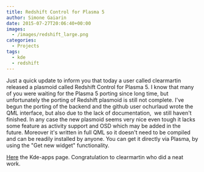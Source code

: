 ```yaml
---
title: Redshift Control for Plasma 5
author: Simone Gaiarin
date: 2015-07-27T20:06:40+00:00
images:
  - /images/redshift_large.png
categories:
  - Projects
tags:
  - kde
  - redshift
---
```

Just a quick update to inform you that today a user called clearmartin released a plasmoid called Redshift Control for Plasma 5. <!--more-->
I know that many of you were waiting for the Plasma 5 porting since long time, but unfortunately the porting of Redshift plasmoid is still not complete. I've begun the porting of the backend and the github user ochurlaud wrote the QML interface, but also due to the lack of documentation,  we still haven't finished. In any case the new plasmoid seems very nice even tough it lacks some feature as activity support and OSD which may be added in the future. Moreover it's written in full QML so it doesn't need to be compiled and can be readily installed by anyone. You can get it directly via Plasma, by using the "Get new widget" functionality. 

[Here][1] the Kde-apps page. Congratulation to clearmartin who did a neat work.

[1]: http://kde-apps.org/content/show.php/Redshift+Control?content=170746

